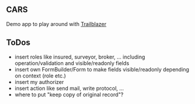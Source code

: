 
## CARS

Demo app to play around with [Trailblazer](https://github.com/apotonick/trailblazer) 

## ToDos

  * insert roles like insured, surveyor, broker, ... including operation/validation and visible/readonly fields
  * insert own FormBuilder/Form to make fields visible/readonly depending on context (role etc.)
  * insert my authorizer 
  * insert action like send mail, write protocol, ...
  * where to put "keep copy of original record"?
